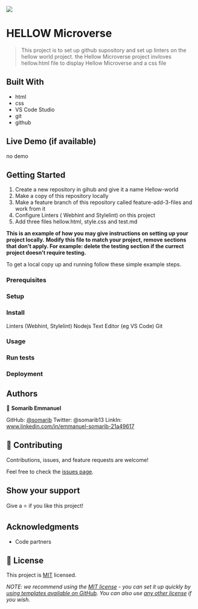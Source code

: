![](https://img.shields.io/badge/Microverse-blueviolet)

# HELLOW Microverse

> This project is to set up github supository and set up linters on the hellow world project.
the Hellow Microverse project invloves hellow.html file to display Hellow Microverse and a css file


## Built With

- html
- css
- VS Code Studio
- git
- github



## Live Demo (if available)

no demo


## Getting Started

1. Create a new repository in gihub and give it a name Hellow-world 
2. Make a copy of this repository locally
3. Make a feature branch of this repository called feature-add-3-files and work from it
4. Configure Linters ( Webhint and Stylelint) on this project
5. Add three files hellow.html, style.css and test.md

**This is an example of how you may give instructions on setting up your project locally.**
**Modify this file to match your project, remove sections that don't apply. For example: delete the testing section if the currect project doesn't require testing.**


To get a local copy up and running follow these simple example steps.

### Prerequisites

### Setup

### Install
Linters (Webhint, Stylelint)
Nodejs
Text Editor (eg VS Code)
Git

### Usage

### Run tests

### Deployment



## Authors

👤 **Somarib Emmanuel**

GitHub: [@somarib](https://github.com/somarib/Hellow-world.git)
Twitter: @somarib13
LinkIn: www.linkedin.com/in/emmanuel-somarib-21a49617




## 🤝 Contributing

Contributions, issues, and feature requests are welcome!

Feel free to check the [issues page](../../issues/).

## Show your support

Give a ⭐️ if you like this project!

## Acknowledgments

- Code partners


## 📝 License

This project is [MIT](./LICENSE) licensed.

_NOTE: we recommend using the [MIT license](https://choosealicense.com/licenses/mit/) - you can set it up quickly by [using templates available on GitHub](https://docs.github.com/en/communities/setting-up-your-project-for-healthy-contributions/adding-a-license-to-a-repository). You can also use [any other license](https://choosealicense.com/licenses/) if you wish._